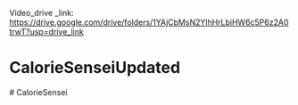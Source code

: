 

Video_drive _link:
https://drive.google.com/drive/folders/1YAjCbMsN2YlhHrLbiHW6c5P6z2A0trwT?usp=drive_link
# CalorieSenseiUpdated
#   C a l o r i e S e n s e i  
 